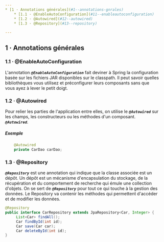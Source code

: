 ```yaml
---
* [1 · Annotations générales](#1--annotations-gnrales)
    * [1.1 · @EnableAutoConfiguration](#11--enableautoconfiguration)
    * [1.2 · @Autowired](#12--autowired)
    * [1.3 · @Repository](#13--repository)
    
---
```


## 1 · Annotations générales

### 1.1 · @EnableAutoConfiguration

L'annotation ***```@EnableAutoConfiguration```*** fait deviner à Spring la configuration basée sur les fichiers JAR
disponibles sur le classpath. Il peut savoir quelles bibliothèques vous utilisez et préconfigurer leurs composants sans
que vous ayez à lever le petit doigt.

### 1.2 · @Autowired

Pour relier les parties de l'application entre elles, on utilise le ***```@Autowired```*** sur les champs, les
constructeurs ou les méthodes d'un composant. ***```@Autowired```***.

##### Exemple

```java 
    @Autowired
    private CarDao carDao;
```

### 1.3 · @Repository

***```@Repository```*** est une annotation qui indique que la classe associée est un dépôt. Un dépôt est un mécanisme
d'encapsulation du stockage, de la récupération et du comportement de recherche qui émule une collection d'objets. On se
sert de ***```@Repository```*** pour tout ce qui touche à la gestion des données. Le Repository va contenir les méthodes
qui permettent d'accéder et de modifier les données.

```java 
@Repository
public interface CarRepository extends JpaRepository<Car, Integer> {
     List<Car> findAll();
     Car findById(int id);
     Car save(Car car);
     Car deleteById(int id);
}
```
